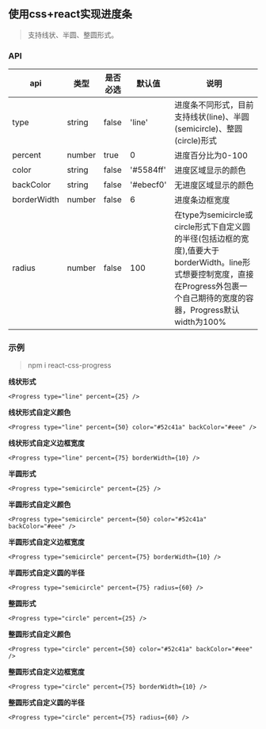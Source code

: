 ## 使用css+react实现进度条
> 支持线状、半圆、整圆形式。

### API

| api | 类型 | 是否必选 | 默认值 | 说明 |
| --- | --- | --- | --- | --- |
| type | string | false | 'line' | 进度条不同形式，目前支持线状(line)、半圆(semicircle)、整圆(circle)形式 |
| percent | number | true | 0 | 进度百分比为0-100 |
| color | string | false | '#5584ff' | 进度区域显示的颜色 |
| backColor | string | false | '#ebecf0' | 无进度区域显示的颜色 | 
| borderWidth | number | false | 6 | 进度条边框宽度 | 
| radius | number | false | 100 | 在type为semicircle或circle形式下自定义圆的半径(包括边框的宽度),值要大于borderWidth。line形式想要控制宽度，直接在Progress外包裹一个自己期待的宽度的容器，Progress默认width为100% | 

### 示例
> npm i react-css-progress

**线状形式**
```
<Progress type="line" percent={25} />
```
**线状形式自定义颜色**
```
<Progress type="line" percent={50} color="#52c41a" backColor="#eee" />
```
**线状形式自定义边框宽度**
```
<Progress type="line" percent={75} borderWidth={10} />
```
**半圆形式**
```
<Progress type="semicircle" percent={25} />
```
**半圆形式自定义颜色**
```
<Progress type="semicircle" percent={50} color="#52c41a" backColor="#eee" />
```
**半圆形式自定义边框宽度**
```
<Progress type="semicircle" percent={75} borderWidth={10} />
```
**半圆形式自定义圆的半径**
```
<Progress type="semicircle" percent={75} radius={60} />
```
**整圆形式**
```
<Progress type="circle" percent={25} />
```
**整圆形式自定义颜色**
```
<Progress type="circle" percent={50} color="#52c41a" backColor="#eee" />
```
**整圆形式自定义边框宽度**
```
<Progress type="circle" percent={75} borderWidth={10} />
```
**整圆形式自定义圆的半径**
```
<Progress type="circle" percent={75} radius={60} />
```

